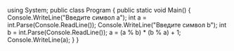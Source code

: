 using System;
public class Program
{
    public static void Main()
    {
        Console.WriteLine("Введите символ a");
        int a = int.Parse(Console.ReadLine());
        Console.WriteLine("Введите символ b");
        int b = int.Parse(Console.ReadLine());
        a = (a % b) * (b % a) + 1;
        Console.WriteLine(a);
    }
}

